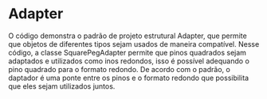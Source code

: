 # Adapter

O código demonstra o padrão de projeto estrutural Adapter, que permite que objetos de diferentes tipos 
sejam usados de maneira compatível. Nesse código, a classe SquarePegAdapter permite que pinos quadrados 
sejam adaptados e utilizados como inos redondos, isso é possível adequando o pino quadrado para o formato
redondo. De acordo com o padrão, o daptador é uma ponte entre os pinos e o formato redondo que possibilita 
que eles sejam utilizados juntos.
